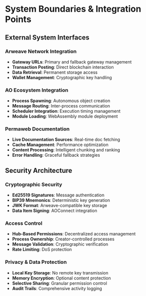 # System Boundaries & Integration Points

## External System Interfaces

### Arweave Network Integration

- **Gateway URLs**: Primary and fallback gateway management
- **Transaction Posting**: Direct blockchain interaction
- **Data Retrieval**: Permanent storage access
- **Wallet Management**: Cryptographic key handling

### AO Ecosystem Integration

- **Process Spawning**: Autonomous object creation
- **Message Routing**: Inter-process communication
- **Scheduler Integration**: Execution timing management
- **Module Loading**: WebAssembly module deployment

### Permaweb Documentation

- **Live Documentation Sources**: Real-time doc fetching
- **Cache Management**: Performance optimization
- **Content Processing**: Intelligent chunking and ranking
- **Error Handling**: Graceful fallback strategies

## Security Architecture

### Cryptographic Security

- **Ed25519 Signatures**: Message authentication
- **BIP39 Mnemonics**: Deterministic key generation
- **JWK Format**: Arweave-compatible key storage
- **Data Item Signing**: AOConnect integration

### Access Control

- **Hub-Based Permissions**: Decentralized access management
- **Process Ownership**: Creator-controlled processes
- **Message Validation**: Cryptographic verification
- **Rate Limiting**: DoS protection

### Privacy & Data Protection

- **Local Key Storage**: No remote key transmission
- **Memory Encryption**: Optional content protection
- **Selective Sharing**: Granular permission control
- **Audit Trails**: Comprehensive activity logging
